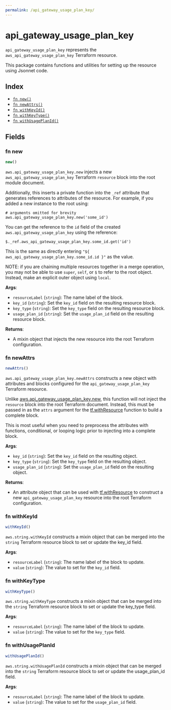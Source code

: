 ```yaml
---
permalink: /api_gateway_usage_plan_key/
---
```


# api_gateway_usage_plan_key

`api_gateway_usage_plan_key` represents the `aws_api_gateway_usage_plan_key` Terraform resource.



This package contains functions and utilities for setting up the resource using Jsonnet code.


## Index

* [`fn new()`](#fn-new)
* [`fn newAttrs()`](#fn-newattrs)
* [`fn withKeyId()`](#fn-withkeyid)
* [`fn withKeyType()`](#fn-withkeytype)
* [`fn withUsagePlanId()`](#fn-withusageplanid)

## Fields

### fn new

```ts
new()
```


`aws.api_gateway_usage_plan_key.new` injects a new `aws_api_gateway_usage_plan_key` Terraform `resource`
block into the root module document.

Additionally, this inserts a private function into the `_ref` attribute that generates references to attributes of the
resource. For example, if you added a new instance to the root using:

    # arguments omitted for brevity
    aws.api_gateway_usage_plan_key.new('some_id')

You can get the reference to the `id` field of the created `aws.api_gateway_usage_plan_key` using the reference:

    $._ref.aws_api_gateway_usage_plan_key.some_id.get('id')

This is the same as directly entering `"${ aws_api_gateway_usage_plan_key.some_id.id }"` as the value.

NOTE: if you are chaining multiple resources together in a merge operation, you may not be able to use `super`, `self`,
or `$` to refer to the root object. Instead, make an explicit outer object using `local`.

**Args**:
  - `resourceLabel` (`string`): The name label of the block.
  - `key_id` (`string`): Set the `key_id` field on the resulting resource block.
  - `key_type` (`string`): Set the `key_type` field on the resulting resource block.
  - `usage_plan_id` (`string`): Set the `usage_plan_id` field on the resulting resource block.

**Returns**:
- A mixin object that injects the new resource into the root Terraform configuration.


### fn newAttrs

```ts
newAttrs()
```


`aws.api_gateway_usage_plan_key.newAttrs` constructs a new object with attributes and blocks configured for the `api_gateway_usage_plan_key`
Terraform resource.

Unlike [aws.api_gateway_usage_plan_key.new](#fn-new), this function will not inject the `resource`
block into the root Terraform document. Instead, this must be passed in as the `attrs` argument for the
[tf.withResource](https://github.com/tf-libsonnet/core/tree/main/docs#fn-withresource) function to build a complete block.

This is most useful when you need to preprocess the attributes with functions, conditional, or looping logic prior to
injecting into a complete block.

**Args**:
  - `key_id` (`string`): Set the `key_id` field on the resulting object.
  - `key_type` (`string`): Set the `key_type` field on the resulting object.
  - `usage_plan_id` (`string`): Set the `usage_plan_id` field on the resulting object.

**Returns**:
  - An attribute object that can be used with [tf.withResource](https://github.com/tf-libsonnet/core/tree/main/docs#fn-withresource) to construct a new `api_gateway_usage_plan_key` resource into the root Terraform configuration.


### fn withKeyId

```ts
withKeyId()
```

`aws.string.withKeyId` constructs a mixin object that can be merged into the `string`
Terraform resource block to set or update the key_id field.



**Args**:
  - `resourceLabel` (`string`): The name label of the block to update.
  - `value` (`string`): The value to set for the `key_id` field.


### fn withKeyType

```ts
withKeyType()
```

`aws.string.withKeyType` constructs a mixin object that can be merged into the `string`
Terraform resource block to set or update the key_type field.



**Args**:
  - `resourceLabel` (`string`): The name label of the block to update.
  - `value` (`string`): The value to set for the `key_type` field.


### fn withUsagePlanId

```ts
withUsagePlanId()
```

`aws.string.withUsagePlanId` constructs a mixin object that can be merged into the `string`
Terraform resource block to set or update the usage_plan_id field.



**Args**:
  - `resourceLabel` (`string`): The name label of the block to update.
  - `value` (`string`): The value to set for the `usage_plan_id` field.
